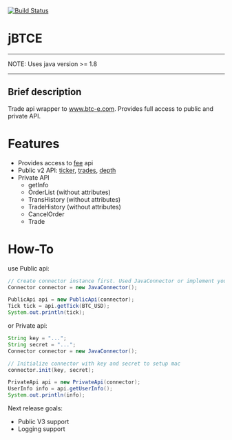 [![Build Status](https://travis-ci.org/iisador/jBTCE.svg?branch=master)](https://travis-ci.org/iisador/jBTCE)

jBTCE
=====
---
NOTE: Uses java version >= 1.8

---
Brief description
--------------------

Trade api wrapper to www.btc-e.com.
Provides full access to public and private API.

Features
=========
* Provides access to [fee](https://btc-e.com/api/2/btc_usd/fee) api
* Public v2 API: [ticker](https://btc-e.com/api/2/btc_usd/ticker), [trades](https://btc-e.com/api/2/btc_usd/trades), [depth](https://btc-e.com/api/2/btc_usd/depth)
* Private API
  - getInfo
  - OrderList (without attributes)
  - TransHistory (without attributes)
  - TradeHistory (without attributes)
  - CancelOrder
  - Trade

How-To
======
use Public api:
```java
// Create connector instance first. Used JavaConnector or implement your own
Connector connector = new JavaConnector();

PublicApi api = new PublicApi(connector);
Tick tick = api.getTick(BTC_USD);
System.out.println(tick);
```

or Private api:
```java
String key = "...";
String secret = "...";
Connector connector = new JavaConnector();

// Initialize connector with key and secret to setup mac
connector.init(key, secret);

PrivateApi api = new PrivateApi(connector);
UserInfo info = api.getUserInfo();
System.out.println(info);
```

Next release goals:
* Public V3 support
* Logging support
